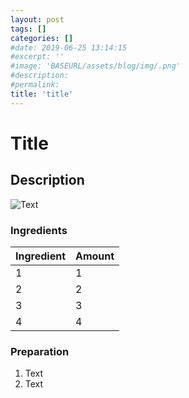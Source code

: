 ```yaml
---
layout: post
tags: []
categories: []
#date: 2019-06-25 13:14:15
#excerpt: ''
#image: 'BASEURL/assets/blog/img/.png'
#description:
#permalink:
title: 'title'
---
```



# Title
## Description

![Text](picture.png)

### Ingredients

|  Ingredient   | Amount |
|:--------------|:-------|
| 1             | 1      |
| 2             | 2      |
| 3             | 3      |
| 4             | 4      |


### Preparation

1. Text
2. Text

